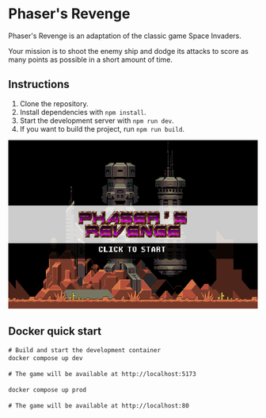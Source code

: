 # Phaser's Revenge

Phaser's Revenge is an adaptation of the classic game Space Invaders.

Your mission is to shoot the enemy ship and dodge its attacks to score as many points as possible in a short amount of time.

## Instructions

1. Clone the repository.
2. Install dependencies with `npm install`.
3. Start the development server with `npm run dev`.
4. If you want to build the project, run `npm run build`.


![screenshot](screenshot.png)

## Docker quick start
```
# Build and start the development container
docker compose up dev

# The game will be available at http://localhost:5173

docker compose up prod

# The game will be available at http://localhost:80
```